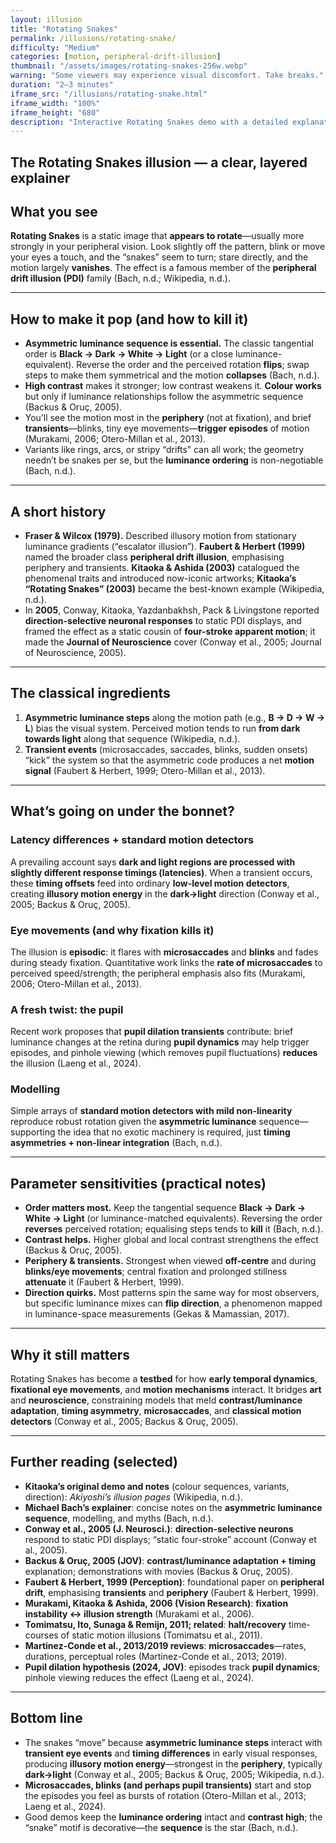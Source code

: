 ```yaml
---
layout: illusion
title: "Rotating Snakes"
permalink: /illusions/rotating-snake/
difficulty: "Medium"
categories: [motion, peripheral-drift-illusion]
thumbnail: "/assets/images/rotating-snakes-256w.webp"
warning: "Some viewers may experience visual discomfort. Take breaks."
duration: "2–3 minutes"
iframe_src: "/illusions/rotating-snake.html"
iframe_width: "100%"
iframe_height: "680"
description: "Interactive Rotating Snakes demo with a detailed explanation of the peripheral drift illusion."
---
```


## The Rotating Snakes illusion — a clear, layered explainer

## What you see

**Rotating Snakes** is a static image that **appears to rotate**—usually more strongly in your peripheral vision. Look slightly off the pattern, blink or move your eyes a touch, and the “snakes” seem to turn; stare directly, and the motion largely **vanishes**. The effect is a famous member of the **peripheral drift illusion (PDI)** family (Bach, n.d.; Wikipedia, n.d.).

---

## How to make it pop (and how to kill it)

- **Asymmetric luminance sequence is essential.** The classic tangential order is **Black → Dark → White → Light** (or a close luminance-equivalent). Reverse the order and the perceived rotation **flips**; swap steps to make them symmetrical and the motion **collapses** (Bach, n.d.).  
- **High contrast** makes it stronger; low contrast weakens it. **Colour works** but only if luminance relationships follow the asymmetric sequence (Backus & Oruç, 2005).  
- You’ll see the motion most in the **periphery** (not at fixation), and brief **transients**—blinks, tiny eye movements—**trigger episodes** of motion (Murakami, 2006; Otero-Millan et al., 2013).  
- Variants like rings, arcs, or stripy “drifts” can all work; the geometry needn’t be snakes per se, but the **luminance ordering** is non-negotiable (Bach, n.d.).

---

## A short history

- **Fraser & Wilcox (1979).** Described illusory motion from stationary luminance gradients (“escalator illusion”). **Faubert & Herbert (1999)** named the broader class **peripheral drift illusion**, emphasising periphery and transients. **Kitaoka & Ashida (2003)** catalogued the phenomenal traits and introduced now-iconic artworks; **Kitaoka’s “Rotating Snakes” (2003)** became the best-known example (Wikipedia, n.d.).  
- In **2005**, Conway, Kitaoka, Yazdanbakhsh, Pack & Livingstone reported **direction-selective neuronal responses** to static PDI displays, and framed the effect as a static cousin of **four-stroke apparent motion**; it made the **Journal of Neuroscience** cover (Conway et al., 2005; Journal of Neuroscience, 2005).

---

## The classical ingredients

1. **Asymmetric luminance steps** along the motion path (e.g., **B → D → W → L**) bias the visual system. Perceived motion tends to run **from dark towards light** along that sequence (Wikipedia, n.d.).  
2. **Transient events** (microsaccades, saccades, blinks, sudden onsets) “kick” the system so that the asymmetric code produces a net **motion signal** (Faubert & Herbert, 1999; Otero-Millan et al., 2013).

---

## What’s going on under the bonnet?

 
### Latency differences + standard motion detectors

A prevailing account says **dark and light regions are processed with slightly different response timings (latencies)**. When a transient occurs, these **timing offsets** feed into ordinary **low-level motion detectors**, creating **illusory motion energy** in the **dark→light** direction (Conway et al., 2005; Backus & Oruç, 2005).

 
### Eye movements (and why fixation kills it)

The illusion is **episodic**: it flares with **microsaccades** and **blinks** and fades during steady fixation. Quantitative work links the **rate of microsaccades** to perceived speed/strength; the peripheral emphasis also fits (Murakami, 2006; Otero-Millan et al., 2013).

 
### A fresh twist: the pupil

Recent work proposes that **pupil dilation transients** contribute: brief luminance changes at the retina during **pupil dynamics** may help trigger episodes, and pinhole viewing (which removes pupil fluctuations) **reduces** the illusion (Laeng et al., 2024).

 
### Modelling

Simple arrays of **standard motion detectors with mild non-linearity** reproduce robust rotation given the **asymmetric luminance** sequence—supporting the idea that no exotic machinery is required, just **timing asymmetries + non-linear integration** (Bach, n.d.).

---

## Parameter sensitivities (practical notes)

- **Order matters most.** Keep the tangential sequence **Black → Dark → White → Light** (or luminance-matched equivalents). Reversing the order **reverses** perceived rotation; equalising steps tends to **kill** it (Bach, n.d.).  
- **Contrast helps.** Higher global and local contrast strengthens the effect (Backus & Oruç, 2005).  
- **Periphery & transients.** Strongest when viewed **off-centre** and during **blinks/eye movements**; central fixation and prolonged stillness **attenuate** it (Faubert & Herbert, 1999).  
- **Direction quirks.** Most patterns spin the same way for most observers, but specific luminance mixes can **flip direction**, a phenomenon mapped in luminance-space measurements (Gekas & Mamassian, 2017).

---

## Why it still matters

Rotating Snakes has become a **testbed** for how **early temporal dynamics**, **fixational eye movements**, and **motion mechanisms** interact. It bridges **art** and **neuroscience**, constraining models that meld **contrast/luminance adaptation**, **timing asymmetry**, **microsaccades**, and **classical motion detectors** (Conway et al., 2005; Backus & Oruç, 2005).

---

## Further reading (selected)

- **Kitaoka’s original demo and notes** (colour sequences, variants, direction): *Akiyoshi’s illusion pages* (Wikipedia, n.d.).  
- **Michael Bach’s explainer**: concise notes on the **asymmetric luminance sequence**, modelling, and myths (Bach, n.d.).  
- **Conway et al., 2005 (J. Neurosci.)**: **direction-selective neurons** respond to static PDI displays; “static four-stroke” account (Conway et al., 2005).  
- **Backus & Oruç, 2005 (JOV)**: **contrast/luminance adaptation + timing** explanation; demonstrations with movies (Backus & Oruç, 2005).  
- **Faubert & Herbert, 1999 (Perception)**: foundational paper on **peripheral drift**, emphasising **transients** and **periphery** (Faubert & Herbert, 1999).  
- **Murakami, Kitaoka & Ashida, 2006 (Vision Research)**: **fixation instability ↔ illusion strength** (Murakami et al., 2006).  
- **Tomimatsu, Ito, Sunaga & Remijn, 2011; related**: **halt/recovery** time-courses of static motion illusions (Tomimatsu et al., 2011).  
- **Martinez-Conde et al., 2013/2019 reviews**: **microsaccades**—rates, durations, perceptual roles (Martinez-Conde et al., 2013; 2019).  
- **Pupil dilation hypothesis (2024, JOV)**: episodes track **pupil dynamics**; pinhole viewing reduces the effect (Laeng et al., 2024).

---

## Bottom line

- The snakes “move” because **asymmetric luminance steps** interact with **transient eye events** and **timing differences** in early visual responses, producing **illusory motion energy**—strongest in the **periphery**, typically **dark→light** (Conway et al., 2005; Backus & Oruç, 2005; Wikipedia, n.d.).  
- **Microsaccades, blinks (and perhaps pupil transients)** start and stop the episodes you feel as bursts of rotation (Otero-Millan et al., 2013; Laeng et al., 2024).  
- Good demos keep the **luminance ordering** intact and **contrast high**; the “snake” motif is decorative—the **sequence** is the star (Bach, n.d.).
